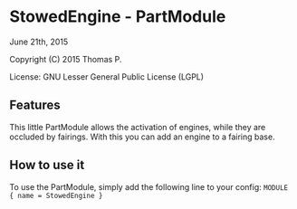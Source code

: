 StowedEngine - PartModule
==============================
June 21th, 2015

Copyright (C) 2015 Thomas P.

License: GNU Lesser General Public License (LGPL)

Features
--------
This little PartModule allows the activation of engines, while they are occluded by fairings.
With this you can add an engine to a fairing base.

How to use it
-------------
To use the PartModule, simply add the following line to your config:
`MODULE { name = StowedEngine }`